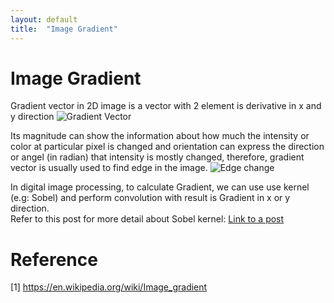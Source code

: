 ```yaml
---
layout: default
title:  "Image Gradient"
---
```


# Image Gradient
Gradient vector in 2D image is a vector with 2 element is derivative in x and y direction
![Gradient Vector]((https://github.com/lexma1412/lexma1412.github.io/blob/main/assets/ImageGradient/GradientVector.png?raw=true))

Its magnitude can show the information about how much the intensity or color at particular pixel is changed and orientation can express the direction or angel (in radian) that intensity is mostly changed, therefore, gradient vector is usually used to find edge in the image.
![Edge change]((https://github.com/lexma1412/lexma1412.github.io/blob/main/assets/ImageGradient/Egde_Change.png?raw=true))

In digital image processing, to calculate Gradient, we can use use kernel (e.g: Sobel) and perform convolution with result is Gradient in x or y direction.<br/>
Refer to this post for more detail about Sobel kernel: [Link to a post](./_posts/2024-05-25-ImageFilter.md)


# Reference
[1] https://en.wikipedia.org/wiki/Image_gradient
